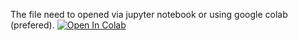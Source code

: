 The file need to opened via jupyter notebook or using google colab (prefered).
[![Open In Colab](https://colab.research.google.com/assets/colab-badge.svg)](https://colab.research.google.com/github/pctan9491/Car-Fair-Price-Prediction/blob/main/Grp20_Jun23_Code.ipynb)

